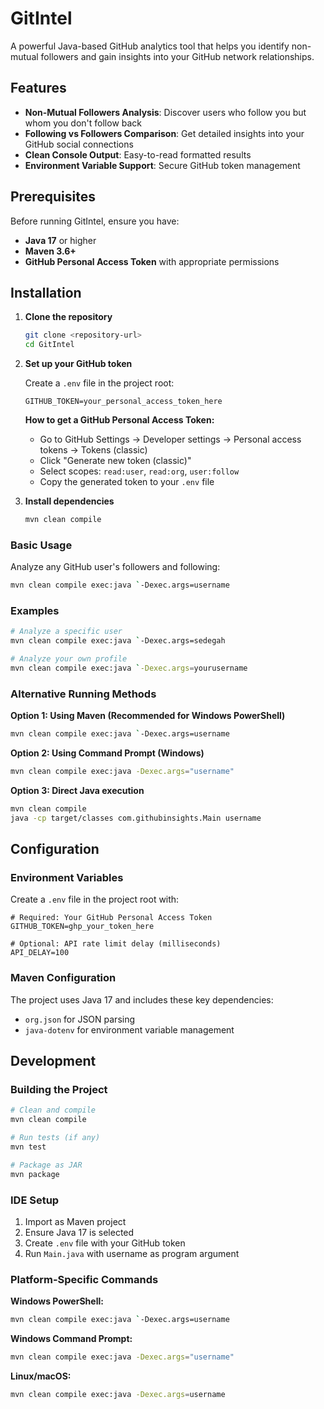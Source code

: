 # GitIntel

A powerful Java-based GitHub analytics tool that helps you identify non-mutual followers and gain insights into your GitHub network relationships.

## Features

- **Non-Mutual Followers Analysis**: Discover users who follow you but whom you don't follow back
- **Following vs Followers Comparison**: Get detailed insights into your GitHub social connections
- **Clean Console Output**: Easy-to-read formatted results
- **Environment Variable Support**: Secure GitHub token management

## Prerequisites

Before running GitIntel, ensure you have:

- **Java 17** or higher
- **Maven 3.6+**
- **GitHub Personal Access Token** with appropriate permissions

## Installation

1. **Clone the repository**

   ```bash
   git clone <repository-url>
   cd GitIntel
   ```

2. **Set up your GitHub token**

   Create a `.env` file in the project root:

   ```env
   GITHUB_TOKEN=your_personal_access_token_here
   ```

   **How to get a GitHub Personal Access Token:**

   - Go to GitHub Settings → Developer settings → Personal access tokens → Tokens (classic)
   - Click "Generate new token (classic)"
   - Select scopes: `read:user`, `read:org`, `user:follow`
   - Copy the generated token to your `.env` file

3. **Install dependencies**
   ```bash
   mvn clean compile
   ```

### Basic Usage

Analyze any GitHub user's followers and following:

```bash
mvn clean compile exec:java `-Dexec.args=username
```

### Examples

```bash
# Analyze a specific user
mvn clean compile exec:java `-Dexec.args=sedegah

# Analyze your own profile
mvn clean compile exec:java `-Dexec.args=yourusername
```

### Alternative Running Methods

**Option 1: Using Maven (Recommended for Windows PowerShell)**

```bash
mvn clean compile exec:java `-Dexec.args=username
```

**Option 2: Using Command Prompt (Windows)**

```bash
mvn clean compile exec:java -Dexec.args="username"
```

**Option 3: Direct Java execution**

```bash
mvn clean compile
java -cp target/classes com.githubinsights.Main username
```

## Configuration

### Environment Variables

Create a `.env` file in the project root with:

```env
# Required: Your GitHub Personal Access Token
GITHUB_TOKEN=ghp_your_token_here

# Optional: API rate limit delay (milliseconds)
API_DELAY=100
```

### Maven Configuration

The project uses Java 17 and includes these key dependencies:

- `org.json` for JSON parsing
- `java-dotenv` for environment variable management

## Development

### Building the Project

```bash
# Clean and compile
mvn clean compile

# Run tests (if any)
mvn test

# Package as JAR
mvn package
```

### IDE Setup

1. Import as Maven project
2. Ensure Java 17 is selected
3. Create `.env` file with your GitHub token
4. Run `Main.java` with username as program argument

### Platform-Specific Commands

**Windows PowerShell:**

```bash
mvn clean compile exec:java `-Dexec.args=username
```

**Windows Command Prompt:**

```bash
mvn clean compile exec:java -Dexec.args="username"
```

**Linux/macOS:**

```bash
mvn clean compile exec:java -Dexec.args=username
```
